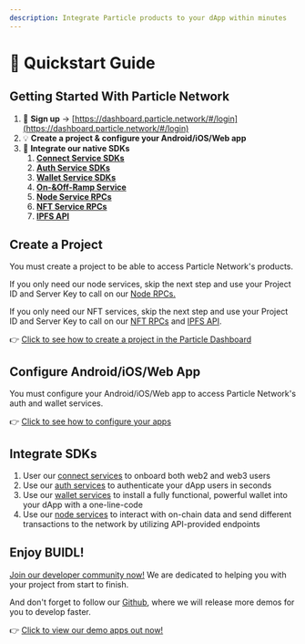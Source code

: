 ```yaml
---
description: Integrate Particle products to your dApp within minutes
---
```


# 🚀 Quickstart Guide

## Getting Started With Particle Network

1. :key: **Sign up** -> [https://dashboard.particle.network/#/login](https://dashboard.particle.network/#/login)
2. :bulb: **Create a project & configure your Android/iOS/Web app**
3. :tada: **Integrate our native SDKs**
   1. [**Connect Service SDKs**](../developers/connect-service/sdks/)
   2. [**Auth Service SDKs**](../developers/connect-service/sdks/)
   3. [**Wallet Service SDKs**](../developers/wallet-service/sdks/)
   4. [**On-\&Off-Ramp Service**](../developers/wallet-service/on-ramp.md)
   5. [**Node Service RPCs**](broken-reference)
   6. [**NFT Service RPCs**](broken-reference)
   7. [**IPFS API**](../developers/node-service/ipfs-service.md)

## **Create a Project**

You must create a project to be able to access Particle Network's products.

If you only need our node services, skip the next step and use your Project ID and Server Key to call on our [Node RPCs.](../developers/node-service/)

If you only need our NFT services, skip the next step and use your Project ID and Server Key to call on our [NFT RPCs](../developers/nft-service/) and [IPFS API](../developers/node-service/ipfs-service.md).

👉 [Click to see how to create a project in the Particle Dashboard](dashboard/manage-projects.md)

## **Configure Android/iOS/Web App**

You must configure your Android/iOS/Web app to access Particle Network's auth and wallet services.

👉 [Click to see how to configure your apps](dashboard/manage-apps.md)

## Integrate SDKs

1. User our [connect services](../developers/connect-service/) to onboard both web2 and web3 users
2. Use our [auth services](../developers/node-service/authentication.md) to authenticate your dApp users in seconds
3. Use our [wallet services](../developers/wallet-service/) to install a fully functional, powerful wallet into your dApp with a one-line-code
4. Use our [node services](../developers/node-service/) to interact with on-chain data and send different transactions to the network by utilizing API-provided endpoints

## **Enjoy BUIDL!**

[Join our developer community now!](https://discord.gg/2y44qr6CR2) We are dedicated to helping you with your project from start to finish.

And don't forget to follow our [Github](https://github.com/Particle-Network), where we will release more demos for you to develop faster.

👉 [Click to view our demo apps out now!](../developers/demo-applications/)
